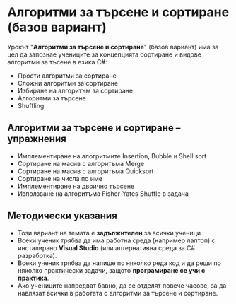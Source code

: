 # Алгоритми за търсене и сортиране (базов вариант)

Урокът "**Алгоритми за търсене и сортиране**" (базов вариант) има за цел да запознае учениците за концепцията сортиране и видове алгоритми за тъсене в езика C#:
  - Прости алгоритми за сортиране
  - Сложни алгоритми за сортиране
  - Избиране на алгоритъм за сортиране
  - Алгоритми за търсене
  - Shuffling

##  Алгоритми за търсене и сортиране – упражнения
  - Имплементиране на алогритмите Insertion, Bubble и Shell sort
  - Сортиране на масив с алгоритъма Merge
  - Сортиране на масив с алгоритъма Quicksort
  - Сортиране на числа по име
  - Имплементиране на двоично търсене
  - Използване на алгоритъма Fisher-Yates Shuffle в задача
## Методически указания
  - Този вариант на темата е **задължителен** за всички ученици.
  - Всеки ученик трябва да има работна среда (например лаптоп) с инсталирано **Visual Studio** (или алтернативна среда за C# разработка).
  - Всеки ученик трябва да напише по няколко реда код и да реши по няколко практически задачи, защото **програмиране сe учи с практика**.
  - Ако учениците напредват бавно, да се отделят повече часове, за да навлязат всички в работата с алгоритми за търсене и сортиране.
